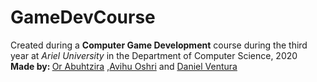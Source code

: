 # GameDevCourse
<p>Created during a <strong>Computer Game Development</strong> course during the third year at <em>Ariel University</em> in the Department of Computer Science, 2020 <br />
<strong>Made by: </strong> <a href="https://github.com/orabu103">Or Abuhtzira</a> ,<a href="https://github.com/Avihuoshri">Avihu Oshri</a> and <a href="https://github.com/danivngopro">Daniel Ventura</a> </p>
